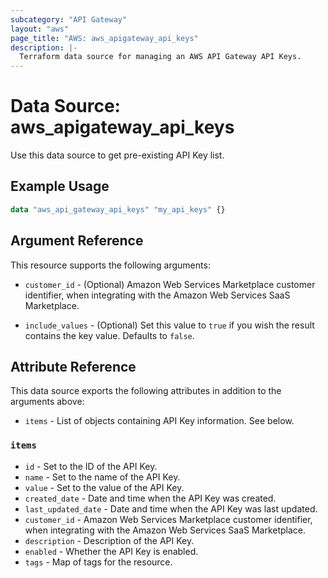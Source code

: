 ```yaml
---
subcategory: "API Gateway"
layout: "aws"
page_title: "AWS: aws_apigateway_api_keys"
description: |-
  Terraform data source for managing an AWS API Gateway API Keys.
---
```


# Data Source: aws_apigateway_api_keys

Use this data source to get pre-existing API Key list.

## Example Usage

```terraform
data "aws_api_gateway_api_keys" "my_api_keys" {}
```

## Argument Reference

This resource supports the following arguments:

* `customer_id` - (Optional) Amazon Web Services Marketplace customer identifier, when integrating with the Amazon Web Services SaaS Marketplace.

* `include_values` - (Optional) Set this value to `true` if you wish the result contains the key value. Defaults to `false`.

## Attribute Reference

This data source exports the following attributes in addition to the arguments above:

* `items` - List of objects containing API Key information. See below.

### `items`

* `id` - Set to the ID of the API Key.
* `name` - Set to the name of the API Key.
* `value` - Set to the value of the API Key.
* `created_date` - Date and time when the API Key was created.
* `last_updated_date` - Date and time when the API Key was last updated.
* `customer_id` - Amazon Web Services Marketplace customer identifier, when integrating with the Amazon Web Services SaaS Marketplace.
* `description` - Description of the API Key.
* `enabled` - Whether the API Key is enabled.
* `tags` - Map of tags for the resource.
